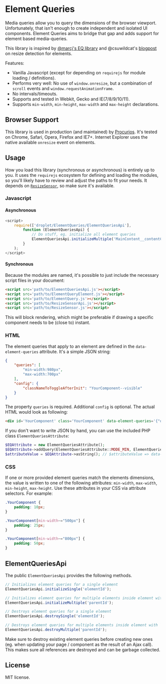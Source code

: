 Element Queries
===================

Media queries allow you to query the dimensions of the browser viewport. Unfortunately, that isn't enough to create independent and isolated UI components.
Element Queries aims to bridge that gap and adds support for element based media-queries.

This library is inspired by [@marcj's EQ library](https://github.com/marcj/css-element-queries/) and @csuwildcat's [blogpost](http://www.backalleycoder.com/2013/03/18/cross-browser-event-based-element-resize-detection/) on resize detection for elements.

Features:

- Vanilla Javascript (except for depending on `requirejs` for module loading / definitions).
- Performs very well: No use of `window.onresize`, but a combination of `scroll` events and `window.requestAnimationFrame`.
- No intervals/timeouts.
- Supports and tested in Webkit, Gecko and IE(7/8/9/10/11).
- Supports `min-width`, `min-height`, `max-width` and `max-height` declarations.

## Browser Support

This library is used in production (and maintained) by [Procurios](htts://procurios.com). It's tested on Chrome, Safari, Opera, Firefox and IE7+. Internet Explorer uses the native available `onresize` event on elements.

## Usage

How you load this library (synchronous or asynchronous) is entirely up to you. It uses the `requirejs` ecosystem for defining and loading the modules, so you'll likely have to review and adjust the paths to fit your needs. It depends on [`ResizeSensor`](https://github.com/procurios/ResizeSensor), so make sure it's available.

### Javascript

#### Asynchronous

```js
<script>
	require(['droplet/ElementQueries/ElementQueriesApi'],
		function (ElementQueriesApi) {
			// Do stuff, eg. initialize all element queries
			ElementQueriesApi.initializeMultiple('MainContent__contentContainer');
		}
	);
</script>
```

#### Synchronous

Because the modules are named, it's possible to just include the necessary script files in your document:

```html
<script src='path/to/ElementQueriesApi.js'></script>
<script src='path/to/ElementQueryElement.js'></script>
<script src='path/to/ElementQuery.js'></script>
<script src='path/to/ResizeSensorApi.js'></script>
<script src='path/to/ResizeSensor.js'></script>
```

This will block rendering, which might be preferable if drawing a specific component needs to be (close to) instant.

### HTML

The element queries that apply to an element are defined in the `data-element-queries` attribute. It's a simple JSON string:

```json
{
    "queries": [
        "min-width:980px",
        "max-width:700px"
    ],
    "config": {
        "classNameToToggleAfterInit": "YourComponent--visible"
    }
}
```

The property `queries` is required. Additional `config` is optional. The actual HTML would look as following:

```html
<div id='YourComponent' class='YourComponent' data-element-queries='{"queries":["min-width:980px","max-width:700px"],"config":{"classNameToToggleAfterInit":"YourComponent--visible"}}'></div>
```

If you don't want to write JSON by hand, you can use the included PHP class `ElementQueriesAttribute`:

```php
$EQAttribute = new ElementQueriesAttribute();
$EQAttribute->addQuery(ElementQueriesAttribute::MODE_MIN, ElementQueriesAttribute::PROPERTY_WIDTH, 500);
$attributeValue = $EQAttribute->asString(); // $attributeValue => data-element-queries='{"queries":["min-width:500px"]}'
```

### CSS

If one or more provided element queries match the elements dimensions, the value is written to one of the following attributes: `min-width`, `max-width`, `min-height`, `max-height`. Use these attributes in your CSS via attribute selectors. For example:

```css
.YourComponent {
	padding: 10px;
}

.YourComponent[min-width~="500px"] {
    padding: 25px;
}

.YourComponent[min-width~="800px"] {
    padding: 50px;
}
```

## ElementQueriesApi

The public `ElementQueriesApi` provides the following methods.

```js
// Initializes element queries for a single element
ElementQueriesApi.initializeSingle('elementId');

// Initializes element queries for multiple elements inside element with `parentId`
ElementQueriesApi.initializeMultiple('parentId');

// Destroys element queries for a single element
ElementQueriesApi.destroySingle('elementId');

// Destroys element queries for multiple elements inside element with `parentId`
ElementQueriesApi.destroyMultiple('parentId');
```

Make sure to destroy existing element queries before creating new ones (eg. when updating your page / component as the result of an Ajax call). This makes sure all references are destroyed and can be garbage collected.

## License
MIT license.